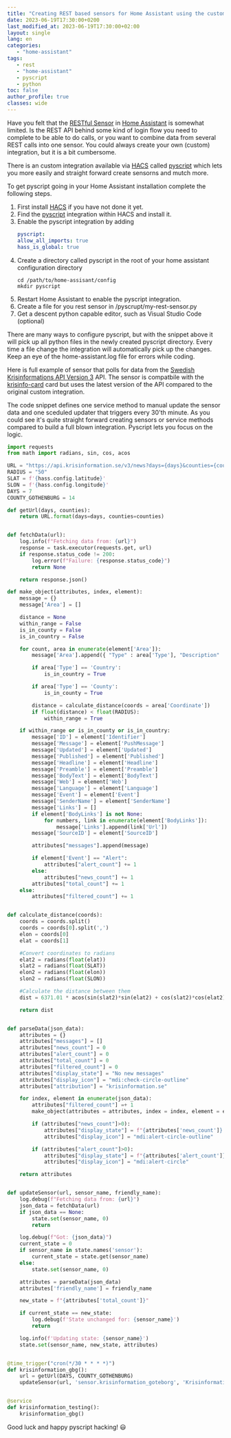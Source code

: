 ```yaml
---
title: "Creating REST based sensors for Home Assistant using the custom pyscript integration"
date: 2023-06-19T17:30:00+0200
last_modified_at: 2023-06-19T17:30:00+02:00
layout: single
lang: en
categories:
   - "home-assistant"
tags:
   - rest
   - "home-assistant"
   - pyscript
   - python
toc: false
author_profile: true
classes: wide
---
```


Have you felt that the [RESTful Sensor](https://www.home-assistant.io/integrations/sensor.rest/) in [Home Assistant](https://www.home-assistant.io) is somewhat limited. Is the REST API behind some kind of login flow you need to complete to be able to do calls, or you want to combine data from several REST calls into one sensor. You could always create your own (custom) integration, but it is a bit cumbersome.

There is an custom integration available via [HACS](https://hacs.xyz) called [pyscript](https://github.com/custom-components/pyscript) which lets you more easily and straight forward create sensorns and mutch more.

To get pyscript going in your Home Assistant installation complete the following steps.

1. First install [HACS](https://hacs.xyz/) if you have not done it yet.
2. Find the [pyscript](https://github.com/custom-components/pyscript) integration within HACS and install it.
3. Enable the pyscript integration by adding
   ```yaml
   pyscript:
   allow_all_imports: true
   hass_is_global: true
   ```
4. Create a directory called pyscript in the root of your home assistant configuration directory
   ```
   cd /path/to/home-assisant/config
   mkdir pyscript
   ```
5. Restart Home Assistant to enable the pyscript integration.
6. Create a file for you rest sensor in <ha-config-dir>/pyscrupt/my-rest-sensor.py
7. Get a descent python capable editor, such as Visual Studio Code (optional)

There are many ways to configure pyscript, but with the snippet above it will pick up all python files in the newly created pyscript directory. Every time a file change the integration will automatically pick up the changes. Keep an eye of the home-assistant.log file for errors while coding.

Here is full example of sensor that polls for data from the [Swedish Krisinformations API Version 3](https://api.krisinformation.se/v3/) API. The sensor is compatbile with the [krisinfo-card](https://github.com/isabellaalstrom/krisinfo-card) card but uses the latest version of the API compared to the original custom integration.

The code snippet defines one service method to manual update the sensor data and one sceduled updater that triggers every 30'th minute. As you could see it's quite straight forward creating sensors or service methods compared to build a full blown integration. Pyscript lets you focus on the logic.

```python
import requests
from math import radians, sin, cos, acos

URL = "https://api.krisinformation.se/v3/news?days={days}&counties={counties}"
RADIUS = "50"
SLAT = f'{hass.config.latitude}'
SLON = f'{hass.config.longitude}'
DAYS = 7
COUNTY_GOTHENBURG = 14

def getUrl(days, counties):
    return URL.format(days=days, counties=counties)


def fetchData(url):
    log.info(f"Fetching data from: {url}")
    response = task.executor(requests.get, url)
    if response.status_code != 200:
        log.error(f"Failure: {response.status_code}")
        return None

    return response.json()

def make_object(attributes, index, element):
    message = {}
    message['Area'] = []

    distance = None
    within_range = False
    is_in_county = False
    is_in_country = False

    for count, area in enumerate(element['Area']):
        message['Area'].append({ "Type" : area['Type'], "Description" : area['Description'], "Coordinate" : area['Coordinate']})

        if area['Type'] == 'Country':
            is_in_country = True

        if area['Type'] == 'County':
            is_in_county = True

        distance = calculate_distance(coords = area['Coordinate'])
        if float(distance) < float(RADIUS):
            within_range = True

    if within_range or is_in_county or is_in_country:
        message['ID'] = element['Identifier']
        message['Message'] = element['PushMessage']
        message['Updated'] = element['Updated']
        message['Published'] = element['Published']
        message['Headline'] = element['Headline']
        message['Preamble'] = element['Preamble']
        message['BodyText'] = element['BodyText']
        message['Web'] = element['Web']
        message['Language'] = element['Language']
        message['Event'] = element['Event']
        message['SenderName'] = element['SenderName']
        message['Links'] = []
        if element['BodyLinks'] is not None:
            for numbers, link in enumerate(element['BodyLinks']):
                message['Links'].append(link['Url'])
        message['SourceID'] = element['SourceID']

        attributes["messages"].append(message)

        if element['Event'] == "Alert":
            attributes["alert_count"] += 1
        else:
            attributes["news_count"] += 1
        attributes["total_count"] += 1
    else:
        attributes["filtered_count"] += 1


def calculate_distance(coords):
    coords = coords.split()
    coords = coords[0].split(',')
    elon = coords[0]
    elat = coords[1]

    #Convert coordinates to radians
    elat2 = radians(float(elat))
    slat2 = radians(float(SLAT))
    elon2 = radians(float(elon))
    slon2 = radians(float(SLON))

    #Calculate the distance between them
    dist = 6371.01 * acos(sin(slat2)*sin(elat2) + cos(slat2)*cos(elat2)*cos(slon2 - elon2))

    return dist


def parseData(json_data):
    attributes = {}
    attributes["messages"] = []
    attributes["news_count"] = 0
    attributes["alert_count"] = 0
    attributes["total_count"] = 0
    attributes["filtered_count"] = 0
    attributes["display_state"] = "No new messages"
    attributes["display_icon"] = "mdi:check-circle-outline"
    attributes["attribution"] = "krisinformation.se"

    for index, element in enumerate(json_data):
        attributes["filtered_count"] =+ 1
        make_object(attributes = attributes, index = index, element = element)

        if (attributes["news_count"]>0):
            attributes["display_state"] = f"{attributes['news_count']} News Messages"
            attributes["display_icon"] = "mdi:alert-circle-outline"

        if (attributes["alert_count"]>0):
            attributes["display_state"] = f"{attributes['alert_count']} Alert Messages"
            attributes["display_icon"] = "mdi:alert-circle"

    return attributes


def updateSensor(url, sensor_name, friendly_name):
    log.debug(f"Fetching data from: {url}")
    json_data = fetchData(url)
    if json_data == None:
        state.set(sensor_name, 0)
        return

    log.debug(f"Got: {json_data}")
    current_state = 0
    if sensor_name in state.names('sensor'):
        current_state = state.get(sensor_name)
    else:
        state.set(sensor_name, 0)

    attributes = parseData(json_data)
    attributes['friendly_name'] = friendly_name

    new_state = f"{attributes['total_count']}"

    if current_state == new_state:
        log.debug(f'State unchanged for: {sensor_name}')
        return

    log.info(f'Updating state: {sensor_name}')
    state.set(sensor_name, new_state, attributes)


@time_trigger("cron(*/30 * * * *)")
def krisinformation_gbg():
    url = getUrl(DAYS, COUNTY_GOTHENBURG)
    updateSensor(url, 'sensor.krisinformation_goteborg', 'Krisinformation Göteborg')


@service
def krisinformation_testing():
    krisinformation_gbg()
```

Good luck and happy pyscript hacking! :smiley:
